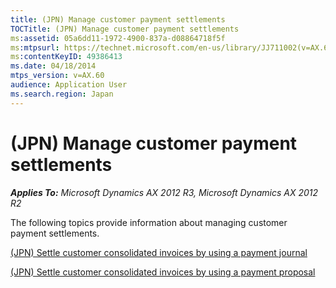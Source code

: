 ```yaml
---
title: (JPN) Manage customer payment settlements
TOCTitle: (JPN) Manage customer payment settlements
ms:assetid: 05a6dd11-1972-4900-837a-d08864718f5f
ms:mtpsurl: https://technet.microsoft.com/en-us/library/JJ711002(v=AX.60)
ms:contentKeyID: 49386413
ms.date: 04/18/2014
mtps_version: v=AX.60
audience: Application User
ms.search.region: Japan
---
```


# (JPN) Manage customer payment settlements 


_**Applies To:** Microsoft Dynamics AX 2012 R3, Microsoft Dynamics AX 2012 R2_

The following topics provide information about managing customer payment settlements.

[(JPN) Settle customer consolidated invoices by using a payment journal](jpn-settle-customer-consolidated-invoices-by-using-a-payment-journal.md)

[(JPN) Settle customer consolidated invoices by using a payment proposal](jpn-settle-customer-consolidated-invoices-by-using-a-payment-proposal.md)

  


